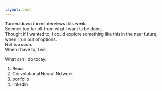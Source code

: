 ```yaml
---
layout: post
---
```


Turned down three interviews this week.  
Seemed too far off from what I want to be doing.  
Thought if I wanted to, I could explore something like this in the near future, when I run out of options.  
Not too soon.  
When I have to, I will.  


What can I do today.  
1. React
2. Convolutional Neural Network
3. portfolio
4. linkedin